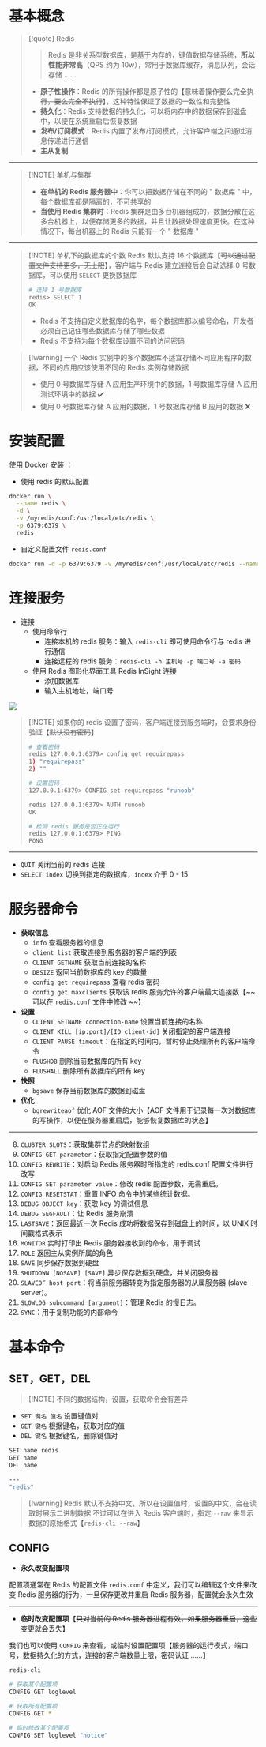 # 基本概念

> [!quote] Redis
> 
> > Redis 是非关系型数据库，是基于内存的，键值数据存储系统，**所以性能非常高**（QPS 约为 10w），常用于数据库缓存，消息队列，会话存储 ……
> 
> * **原子性操作**：Redis 的所有操作都是原子性的【~~意味着操作要么完全执行，要么完全不执行~~】，这种特性保证了数据的一致性和完整性
> * **持久化**：Redis 支持数据的持久化，可以将内存中的数据保存到磁盘中，以便在系统重启后恢复数据
> * **发布/订阅模式**：Redis 内置了发布/订阅模式，允许客户端之间通过消息传递进行通信
> * **主从复制**

***

> [!NOTE] 单机与集群
> 
> * **在单机的 Redis 服务器中**：你可以把数据存储在不同的 " 数据库 " 中，每个数据库都是隔离的，不可共享的
> * **当使用 Redis 集群时**：Redis 集群是由多台机器组成的，数据分散在这多台机器上，以便存储更多的数据，并且让数据处理速度更快。在这种情况下，每台机器上的 Redis 只能有一个 " 数据库 "

***

> [!NOTE] 单机下的数据库的个数 Redis 默认支持 16 个数据库【~~可以通过配置文件支持更多，无上限~~】，客户端与 Redis 建立连接后会自动选择 0 号数据库，可以使用 `SELECT` 更换数据库
> 
> ```bash
> # 选择 1 号数据库
> redis> SELECT 1
> OK
> ```
> 
> * Redis 不支持自定义数据库的名字，每个数据库都以编号命名，开发者必须自己记住哪些数据库存储了哪些数据
> * Redis 不支持为每个数据库设置不同的访问密码

> [!warning] 一个 Redis 实例中的多个数据库不适宜存储不同应用程序的数据，不同的应用应该使用不同的 Redis 实例存储数据
> 
> * 使用 0 号数据库存储 A 应用生产环境中的数据，1 号数据库存储 A 应用测试环境中的数据 ✔️
> * 使用 0 号数据库存储 A 应用的数据，1 号数据库存储 B 应用的数据 ❌

# 安装配置
使用 Docker 安装 ：

* 使用 redis 的默认配置
```bash
docker run \
  --name redis \
  -d \
  -v /myredis/conf:/usr/local/etc/redis \
  -p 6379:6379 \
  redis
```

* 自定义配置文件 `redis.conf`
```bash
docker run -d -p 6379:6379 -v /myredis/conf:/usr/local/etc/redis --name myredis redis redis-server /usr/local/etc/redis/redis.conf
```

# 连接服务
* 连接
	* 使用命令行
	    * 连接本机的 redis 服务：输入 `redis-cli` 即可使用命令行与 redis 进行通信
	    * 连接远程的 redis 服务：`redis-cli -h 主机号 -p 端口号 -a 密码`
	* 使用 Redis 图形化界面工具 Redis InSight 连接
	    * 添加数据库
	    * 输入主机地址，端口号

![](https://obsidian-1307744200.cos.ap-guangzhou.myqcloud.com/%E5%9B%BE%E7%89%87/202404180051783.png)

> [!NOTE] 如果你的 redis 设置了密码，客户端连接到服务端时，会要求身份验证【~~默认没有密码~~】
> 
> ```bash
> # 查看密码
> redis 127.0.0.1:6379> config get requirepass
> 1) "requirepass"
> 2) ""
>
> # 设置密码
> 127.0.0.1:6379> CONFIG set requirepass "runoob"
>
> redis 127.0.0.1:6379> AUTH runoob
> OK
>
> # 检测 redis 服务是否正在运行
> redis 127.0.0.1:6379> PING
> PONG
> ```

***

* `QUIT` 关闭当前的 redis 连接
* `SELECT index` 切换到指定的数据库，`index` 介于 0 - 15

# 服务器命令
* **获取信息**
	* `info` 查看服务器的信息
	* `client list` 获取连接到服务器的客户端的列表
	* `CLIENT GETNAME` 获取当前连接的名称
	* `DBSIZE` 返回当前数据库的 key 的数量
	* `config get requirepass` 查看 redis 密码
	* `config get maxclients` 获取该 redis 服务允许的客户端最大连接数【\~\~可以在 `redis.conf` 文件中修改 \~\~】
* **设置**
	* `CLIENT SETNAME connection-name` 设置当前连接的名称
	* `CLIENT KILL [ip:port]/[ID client-id]` 关闭指定的客户端连接
	* `CLIENT PAUSE timeout`：在指定的时间内，暂时停止处理所有的客户端命令
	* `FLUSHDB` 删除当前数据库的所有 key
	* `FLUSHALL` 删除所有数据库的所有 key
* **快照**
	* `bgsave` 保存当前数据库的数据到磁盘
* **优化**
	* `bgrewriteaof` 优化 AOF 文件的大小【AOF 文件用于记录每一次对数据库的写操作，以便在服务器重启后，能够恢复数据库的状态】

***

8. `CLUSTER SLOTS`：获取集群节点的映射数组
9. `CONFIG GET parameter`：获取指定配置参数的值
10. `CONFIG REWRITE`：对启动 Redis 服务器时所指定的 redis.conf 配置文件进行改写
11. `CONFIG SET parameter value`：修改 redis 配置参数，无需重启。
12. `CONFIG RESETSTAT`：重置 INFO 命令中的某些统计数据。
13. `DEBUG OBJECT key`：获取 key 的调试信息
14. `DEBUG SEGFAULT`：让 Redis 服务崩溃
15. `LASTSAVE`：返回最近一次 Redis 成功将数据保存到磁盘上的时间，以 UNIX 时间戳格式表示
16. `MONITOR` 实时打印出 Redis 服务器接收到的命令，用于调试
17. `ROLE` 返回主从实例所属的角色
18. `SAVE` 同步保存数据到硬盘
19. `SHUTDOWN [NOSAVE] [SAVE]` 异步保存数据到硬盘，并关闭服务器
20. `SLAVEOF host port`：将当前服务器转变为指定服务器的从属服务器 (slave server)。
21. `SLOWLOG subcommand [argument]`：管理 Redis 的慢日志。
22. `SYNC`：用于复制功能的内部命令

# 基本命令

## SET，GET，DEL

> [!NOTE] 不同的数据结构，设置，获取命令会有差异

* `SET 键名 值名` 设置键值对
* `GET 键名` 根据键名，获取对应的值
* `DEL 键名` 根据键名，删除键值对

```bash
SET name redis
GET name
DEL name

---
"redis"
```

> [!warning] Redis 默认不支持中文，所以在设置值时，设置的中文，会在读取时展示二进制数据 不过可以在进入 Redis 客户端时，指定 `--raw` 来显示数据的原始格式【`redis-cli --raw`】

## CONFIG

* **永久改变配置项**

配置项通常在 Redis 的配置文件 `redis.conf` 中定义，我们可以编辑这个文件来改变 Redis 服务器的行为，一旦保存更改并重启 Redis 服务器，配置就会永久生效

***

* **临时改变配置项**【~~只对当前的 Redis 服务器进程有效，如果服务器重启，这些变更就会丢失~~】

我们也可以使用 `CONFIG` 来查看，或临时设置配置项【服务器的运行模式，端口号，数据持久化的方式，连接的客户端数量上限，密码认证 ……】

```bash
redis-cli

# 获取某个配置项
CONFIG GET loglevel

# 获取所有配置项
CONFIG GET *

# 临时修改某个配置项
CONFIG SET loglevel "notice"
```
